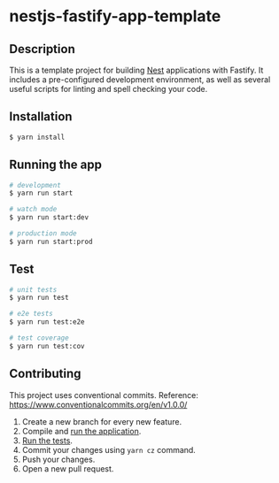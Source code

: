 # nestjs-fastify-app-template

## Description

This is a template project for building [Nest](https://github.com/nestjs/nest) applications with Fastify. It includes a pre-configured development environment, as well as several useful scripts for linting and spell checking your code.

## Installation

```bash
$ yarn install
```

## Running the app

```bash
# development
$ yarn run start

# watch mode
$ yarn run start:dev

# production mode
$ yarn run start:prod
```

## Test

```bash
# unit tests
$ yarn run test

# e2e tests
$ yarn run test:e2e

# test coverage
$ yarn run test:cov
```

## Contributing

This project uses conventional commits. Reference: https://www.conventionalcommits.org/en/v1.0.0/

1. Create a new branch for every new feature.
2. Compile and [run the application](#running-the-app).
3. [Run the tests](#test).
4. Commit your changes using `yarn cz` command.
5. Push your changes.
6. Open a new pull request.

